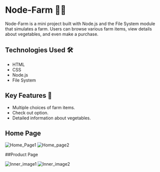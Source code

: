 # Node-Farm 🚜🌽

Node-Farm is a mini project built with Node.js and the File System module that simulates a farm. Users can browse various farm items, view details about vegetables, and even make a purchase.

## Technologies Used 🛠️

- HTML
- CSS
- Node.js
- File System

## Key Features 🌟

- Multiple choices of farm items.
- Check out option.
- Detailed information about vegetables.

## Home Page

![Home_Page1](https://github.com/karuna-sagar/Node-Farm/assets/128089073/5664ad7e-c428-4a0c-b9ec-8b3dad913748)
![Home_page2](https://github.com/karuna-sagar/Node-Farm/assets/128089073/eb449bd6-d2d7-4605-ad4e-7401bab2c16d)

##Product Page

![Inner_image1](https://github.com/karuna-sagar/Node-Farm/assets/128089073/d321ad97-3678-45d7-9859-c818062d0e51)
![Inner_image2](https://github.com/karuna-sagar/Node-Farm/assets/128089073/1c4b1373-b5ee-4856-89c4-8aa2fd8f9d97)
